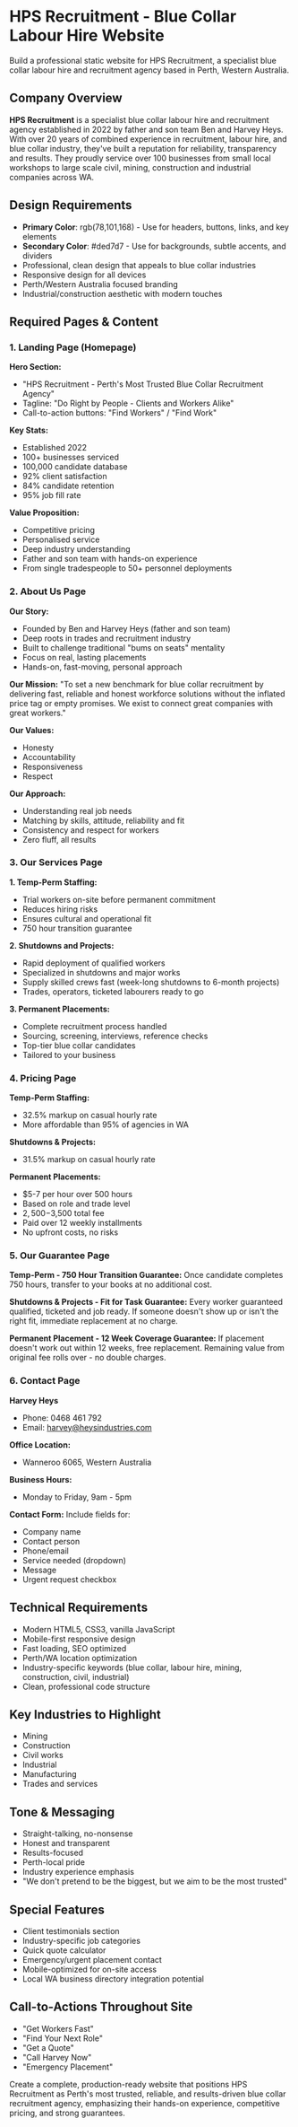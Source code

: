 # HPS Recruitment - Blue Collar Labour Hire Website

Build a professional static website for HPS Recruitment, a specialist blue collar labour hire and recruitment agency based in Perth, Western Australia.

## Company Overview
**HPS Recruitment** is a specialist blue collar labour hire and recruitment agency established in 2022 by father and son team Ben and Harvey Heys. With over 20 years of combined experience in recruitment, labour hire, and blue collar industry, they've built a reputation for reliability, transparency and results. They proudly service over 100 businesses from small local workshops to large scale civil, mining, construction and industrial companies across WA.

## Design Requirements
- **Primary Color**: rgb(78,101,168) - Use for headers, buttons, links, and key elements
- **Secondary Color**: #ded7d7 - Use for backgrounds, subtle accents, and dividers
- Professional, clean design that appeals to blue collar industries
- Responsive design for all devices
- Perth/Western Australia focused branding
- Industrial/construction aesthetic with modern touches

## Required Pages & Content

### 1. Landing Page (Homepage)
**Hero Section:**
- "HPS Recruitment - Perth's Most Trusted Blue Collar Recruitment Agency"
- Tagline: "Do Right by People - Clients and Workers Alike"
- Call-to-action buttons: "Find Workers" / "Find Work"

**Key Stats:**
- Established 2022
- 100+ businesses serviced
- 100,000 candidate database
- 92% client satisfaction
- 84% candidate retention
- 95% job fill rate

**Value Proposition:**
- Competitive pricing
- Personalised service
- Deep industry understanding
- Father and son team with hands-on experience
- From single tradespeople to 50+ personnel deployments

### 2. About Us Page
**Our Story:**
- Founded by Ben and Harvey Heys (father and son team)
- Deep roots in trades and recruitment industry
- Built to challenge traditional "bums on seats" mentality
- Focus on real, lasting placements
- Hands-on, fast-moving, personal approach

**Our Mission:**
"To set a new benchmark for blue collar recruitment by delivering fast, reliable and honest workforce solutions without the inflated price tag or empty promises. We exist to connect great companies with great workers."

**Our Values:**
- Honesty
- Accountability
- Responsiveness
- Respect

**Our Approach:**
- Understanding real job needs
- Matching by skills, attitude, reliability and fit
- Consistency and respect for workers
- Zero fluff, all results

### 3. Our Services Page
**1. Temp-Perm Staffing:**
- Trial workers on-site before permanent commitment
- Reduces hiring risks
- Ensures cultural and operational fit
- 750 hour transition guarantee

**2. Shutdowns and Projects:**
- Rapid deployment of qualified workers
- Specialized in shutdowns and major works
- Supply skilled crews fast (week-long shutdowns to 6-month projects)
- Trades, operators, ticketed labourers ready to go

**3. Permanent Placements:**
- Complete recruitment process handled
- Sourcing, screening, interviews, reference checks
- Top-tier blue collar candidates
- Tailored to your business

### 4. Pricing Page
**Temp-Perm Staffing:**
- 32.5% markup on casual hourly rate
- More affordable than 95% of agencies in WA

**Shutdowns & Projects:**
- 31.5% markup on casual hourly rate

**Permanent Placements:**
- $5-7 per hour over 500 hours
- Based on role and trade level
- $2,500-$3,500 total fee
- Paid over 12 weekly installments
- No upfront costs, no risks

### 5. Our Guarantee Page
**Temp-Perm - 750 Hour Transition Guarantee:**
Once candidate completes 750 hours, transfer to your books at no additional cost.

**Shutdowns & Projects - Fit for Task Guarantee:**
Every worker guaranteed qualified, ticketed and job ready. If someone doesn't show up or isn't the right fit, immediate replacement at no charge.

**Permanent Placement - 12 Week Coverage Guarantee:**
If placement doesn't work out within 12 weeks, free replacement. Remaining value from original fee rolls over - no double charges.

### 6. Contact Page
**Harvey Heys**
- Phone: 0468 461 792
- Email: harvey@heysindustries.com

**Office Location:**
- Wanneroo 6065, Western Australia

**Business Hours:**
- Monday to Friday, 9am - 5pm

**Contact Form:** Include fields for:
- Company name
- Contact person
- Phone/email
- Service needed (dropdown)
- Message
- Urgent request checkbox

## Technical Requirements
- Modern HTML5, CSS3, vanilla JavaScript
- Mobile-first responsive design
- Fast loading, SEO optimized
- Perth/WA location optimization
- Industry-specific keywords (blue collar, labour hire, mining, construction, civil, industrial)
- Clean, professional code structure

## Key Industries to Highlight
- Mining
- Construction  
- Civil works
- Industrial
- Manufacturing
- Trades and services

## Tone & Messaging
- Straight-talking, no-nonsense
- Honest and transparent
- Results-focused
- Perth-local pride
- Industry experience emphasis
- "We don't pretend to be the biggest, but we aim to be the most trusted"

## Special Features
- Client testimonials section
- Industry-specific job categories
- Quick quote calculator
- Emergency/urgent placement contact
- Mobile-optimized for on-site access
- Local WA business directory integration potential

## Call-to-Actions Throughout Site
- "Get Workers Fast"
- "Find Your Next Role"
- "Get a Quote"
- "Call Harvey Now"
- "Emergency Placement"

Create a complete, production-ready website that positions HPS Recruitment as Perth's most trusted, reliable, and results-driven blue collar recruitment agency, emphasizing their hands-on experience, competitive pricing, and strong guarantees.